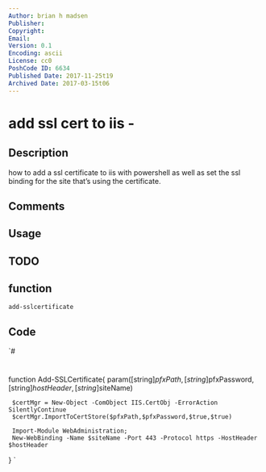 ```yaml
---
Author: brian h madsen
Publisher: 
Copyright: 
Email: 
Version: 0.1
Encoding: ascii
License: cc0
PoshCode ID: 6634
Published Date: 2017-11-25t19
Archived Date: 2017-03-15t06
---
```


# add ssl cert to iis - 

## Description

how to add a ssl certificate to iis with powershell as well as set the ssl binding for the site that’s using the certificate.

## Comments



## Usage



## TODO



## function

`add-sslcertificate`

## Code

`#
 #
 function Add-SSLCertificate{
     param([string]$pfxPath,[string]$pfxPassword,[string]$hostHeader,[string]$siteName)
 
     $certMgr = New-Object -ComObject IIS.CertObj -ErrorAction SilentlyContinue    
     $certMgr.ImportToCertStore($pfxPath,$pfxPassword,$true,$true)
 
     Import-Module WebAdministration;
     New-WebBinding -Name $siteName -Port 443 -Protocol https -HostHeader $hostHeader    
 }
`

